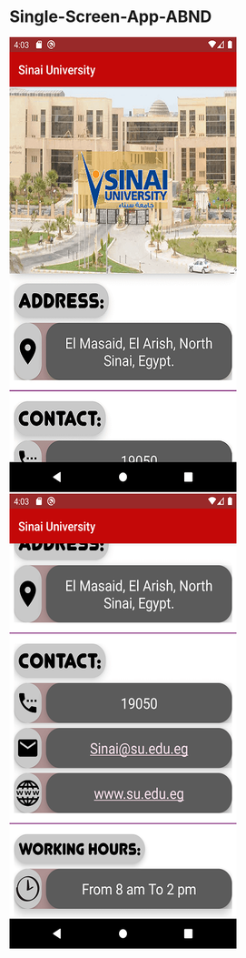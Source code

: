 # Single-Screen-App-ABND
<img src="docs/screenshot/1.png" width="400" title="screen shot #1">      <img src="docs/screenshot/2.png" width="400" title="screen shot #2">
